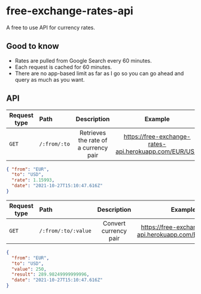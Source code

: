 # free-exchange-rates-api

A free to use API for currency rates.

## Good to know

- Rates are pulled from Google Search every 60 minutes.
- Each request is cached for 60 minutes.
- There are no app-based limit as far as I go so you can go ahead and query as much as you want.

## API

| Request type  |  Path                                | Description | Example
| --------------|:-------------------------------|:------------------:|:------------------:|
| `GET`         | ``/:from/:to``           |   Retrieves the rate of a currency pair |  https://free-exchange-rates-api.herokuapp.com/EUR/USD
```json
{ "from": "EUR",
  "to": "USD",
  "rate": 1.15993,
  "date": "2021-10-27T15:10:47.616Z"
}
```
| Request type  |  Path                                | Description | Example
| --------------|:-------------------------------|:------------------:|:------------------:|
| `GET`         | ``/:from/:to/:value``    | Convert currency pair  | https://free-exchange-rates-api.herokuapp.com/EUR/USD/15
```json
{
  "from": "EUR",
  "to": "USD",
  "value": 250, 
  "result": 289.98249999999996, 
  "date": "2021-10-27T15:10:47.616Z"
}
```
